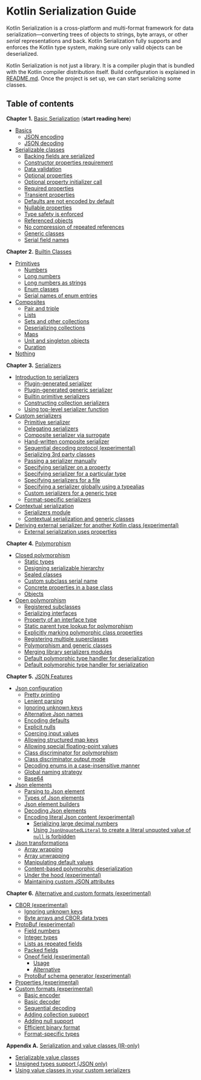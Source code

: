 # Kotlin Serialization Guide

Kotlin Serialization is a cross-platform and multi-format framework for data serialization&mdash;converting 
trees of objects to strings, byte arrays, or other _serial_ representations and back.
Kotlin Serialization fully supports and enforces the Kotlin type system, making sure only valid 
objects can be deserialized. 
 
Kotlin Serialization is not just a library. It is a compiler plugin that is bundled with the Kotlin
compiler distribution itself. Build configuration is explained in [README.md](../README.md#setup). 
Once the project is set up, we can start serializing some classes.  

## Table of contents

**Chapter 1.** [Basic Serialization](basic-serialization.md) (**start reading here**)
<!--- TOC_REF basic-serialization.md -->
* <a name='basics'></a>[Basics](basic-serialization.md#basics)
  * <a name='json-encoding'></a>[JSON encoding](basic-serialization.md#json-encoding)
  * <a name='json-decoding'></a>[JSON decoding](basic-serialization.md#json-decoding)
* <a name='serializable-classes'></a>[Serializable classes](basic-serialization.md#serializable-classes)
  * <a name='backing-fields-are-serialized'></a>[Backing fields are serialized](basic-serialization.md#backing-fields-are-serialized)
  * <a name='constructor-properties-requirement'></a>[Constructor properties requirement](basic-serialization.md#constructor-properties-requirement)
  * <a name='data-validation'></a>[Data validation](basic-serialization.md#data-validation)
  * <a name='optional-properties'></a>[Optional properties](basic-serialization.md#optional-properties)
  * <a name='optional-property-initializer-call'></a>[Optional property initializer call](basic-serialization.md#optional-property-initializer-call)
  * <a name='required-properties'></a>[Required properties](basic-serialization.md#required-properties)
  * <a name='transient-properties'></a>[Transient properties](basic-serialization.md#transient-properties)
  * <a name='defaults-are-not-encoded-by-default'></a>[Defaults are not encoded by default](basic-serialization.md#defaults-are-not-encoded-by-default)
  * <a name='nullable-properties'></a>[Nullable properties](basic-serialization.md#nullable-properties)
  * <a name='type-safety-is-enforced'></a>[Type safety is enforced](basic-serialization.md#type-safety-is-enforced)
  * <a name='referenced-objects'></a>[Referenced objects](basic-serialization.md#referenced-objects)
  * <a name='no-compression-of-repeated-references'></a>[No compression of repeated references](basic-serialization.md#no-compression-of-repeated-references)
  * <a name='generic-classes'></a>[Generic classes](basic-serialization.md#generic-classes)
  * <a name='serial-field-names'></a>[Serial field names](basic-serialization.md#serial-field-names)
<!--- END -->

**Chapter 2.** [Builtin Classes](builtin-classes.md)

<!--- TOC_REF builtin-classes.md -->
* <a name='primitives'></a>[Primitives](builtin-classes.md#primitives)
  * <a name='numbers'></a>[Numbers](builtin-classes.md#numbers)
  * <a name='long-numbers'></a>[Long numbers](builtin-classes.md#long-numbers)
  * <a name='long-numbers-as-strings'></a>[Long numbers as strings](builtin-classes.md#long-numbers-as-strings)
  * <a name='enum-classes'></a>[Enum classes](builtin-classes.md#enum-classes)
  * <a name='serial-names-of-enum-entries'></a>[Serial names of enum entries](builtin-classes.md#serial-names-of-enum-entries)
* <a name='composites'></a>[Composites](builtin-classes.md#composites)
  * <a name='pair-and-triple'></a>[Pair and triple](builtin-classes.md#pair-and-triple)
  * <a name='lists'></a>[Lists](builtin-classes.md#lists)
  * <a name='sets-and-other-collections'></a>[Sets and other collections](builtin-classes.md#sets-and-other-collections)
  * <a name='deserializing-collections'></a>[Deserializing collections](builtin-classes.md#deserializing-collections)
  * <a name='maps'></a>[Maps](builtin-classes.md#maps)
  * <a name='unit-and-singleton-objects'></a>[Unit and singleton objects](builtin-classes.md#unit-and-singleton-objects)
  * <a name='duration'></a>[Duration](builtin-classes.md#duration)
* <a name='nothing'></a>[Nothing](builtin-classes.md#nothing)
<!--- END -->

**Chapter 3.** [Serializers](serializers.md)

<!--- TOC_REF serializers.md -->
* <a name='introduction-to-serializers'></a>[Introduction to serializers](serializers.md#introduction-to-serializers)
  * <a name='plugin-generated-serializer'></a>[Plugin-generated serializer](serializers.md#plugin-generated-serializer)
  * <a name='plugin-generated-generic-serializer'></a>[Plugin-generated generic serializer](serializers.md#plugin-generated-generic-serializer)
  * <a name='builtin-primitive-serializers'></a>[Builtin primitive serializers](serializers.md#builtin-primitive-serializers)
  * <a name='constructing-collection-serializers'></a>[Constructing collection serializers](serializers.md#constructing-collection-serializers)
  * <a name='using-top-level-serializer-function'></a>[Using top-level serializer function](serializers.md#using-top-level-serializer-function)
* <a name='custom-serializers'></a>[Custom serializers](serializers.md#custom-serializers)
  * <a name='primitive-serializer'></a>[Primitive serializer](serializers.md#primitive-serializer)
  * <a name='delegating-serializers'></a>[Delegating serializers](serializers.md#delegating-serializers)
  * <a name='composite-serializer-via-surrogate'></a>[Composite serializer via surrogate](serializers.md#composite-serializer-via-surrogate)
  * <a name='hand-written-composite-serializer'></a>[Hand-written composite serializer](serializers.md#hand-written-composite-serializer)
  * <a name='sequential-decoding-protocol-experimental'></a>[Sequential decoding protocol (experimental)](serializers.md#sequential-decoding-protocol-experimental)
  * <a name='serializing-3rd-party-classes'></a>[Serializing 3rd party classes](serializers.md#serializing-3rd-party-classes)
  * <a name='passing-a-serializer-manually'></a>[Passing a serializer manually](serializers.md#passing-a-serializer-manually)
  * <a name='specifying-serializer-on-a-property'></a>[Specifying serializer on a property](serializers.md#specifying-serializer-on-a-property)
  * <a name='specifying-serializer-for-a-particular-type'></a>[Specifying serializer for a particular type](serializers.md#specifying-serializer-for-a-particular-type)
  * <a name='specifying-serializers-for-a-file'></a>[Specifying serializers for a file](serializers.md#specifying-serializers-for-a-file)
  * <a name='specifying-a-serializer-globally-using-a-typealias'></a>[Specifying a serializer globally using a typealias](serializers.md#specifying-a-serializer-globally-using-a-typealias)
  * <a name='custom-serializers-for-a-generic-type'></a>[Custom serializers for a generic type](serializers.md#custom-serializers-for-a-generic-type)
  * <a name='format-specific-serializers'></a>[Format-specific serializers](serializers.md#format-specific-serializers)
* <a name='contextual-serialization'></a>[Contextual serialization](serializers.md#contextual-serialization)
  * <a name='serializers-module'></a>[Serializers module](serializers.md#serializers-module)
  * <a name='contextual-serialization-and-generic-classes'></a>[Contextual serialization and generic classes](serializers.md#contextual-serialization-and-generic-classes)
* <a name='deriving-external-serializer-for-another-kotlin-class-experimental'></a>[Deriving external serializer for another Kotlin class (experimental)](serializers.md#deriving-external-serializer-for-another-kotlin-class-experimental)
  * <a name='external-serialization-uses-properties'></a>[External serialization uses properties](serializers.md#external-serialization-uses-properties)
<!--- END -->

**Chapter 4.** [Polymorphism](polymorphism.md)

<!--- TOC_REF polymorphism.md -->
* <a name='closed-polymorphism'></a>[Closed polymorphism](polymorphism.md#closed-polymorphism)
  * <a name='static-types'></a>[Static types](polymorphism.md#static-types)
  * <a name='designing-serializable-hierarchy'></a>[Designing serializable hierarchy](polymorphism.md#designing-serializable-hierarchy)
  * <a name='sealed-classes'></a>[Sealed classes](polymorphism.md#sealed-classes)
  * <a name='custom-subclass-serial-name'></a>[Custom subclass serial name](polymorphism.md#custom-subclass-serial-name)
  * <a name='concrete-properties-in-a-base-class'></a>[Concrete properties in a base class](polymorphism.md#concrete-properties-in-a-base-class)
  * <a name='objects'></a>[Objects](polymorphism.md#objects)
* <a name='open-polymorphism'></a>[Open polymorphism](polymorphism.md#open-polymorphism)
  * <a name='registered-subclasses'></a>[Registered subclasses](polymorphism.md#registered-subclasses)
  * <a name='serializing-interfaces'></a>[Serializing interfaces](polymorphism.md#serializing-interfaces)
  * <a name='property-of-an-interface-type'></a>[Property of an interface type](polymorphism.md#property-of-an-interface-type)
  * <a name='static-parent-type-lookup-for-polymorphism'></a>[Static parent type lookup for polymorphism](polymorphism.md#static-parent-type-lookup-for-polymorphism)
  * <a name='explicitly-marking-polymorphic-class-properties'></a>[Explicitly marking polymorphic class properties](polymorphism.md#explicitly-marking-polymorphic-class-properties)
  * <a name='registering-multiple-superclasses'></a>[Registering multiple superclasses](polymorphism.md#registering-multiple-superclasses)
  * <a name='polymorphism-and-generic-classes'></a>[Polymorphism and generic classes](polymorphism.md#polymorphism-and-generic-classes)
  * <a name='merging-library-serializers-modules'></a>[Merging library serializers modules](polymorphism.md#merging-library-serializers-modules)
  * <a name='default-polymorphic-type-handler-for-deserialization'></a>[Default polymorphic type handler for deserialization](polymorphism.md#default-polymorphic-type-handler-for-deserialization)
  * <a name='default-polymorphic-type-handler-for-serialization'></a>[Default polymorphic type handler for serialization](polymorphism.md#default-polymorphic-type-handler-for-serialization)
<!--- END -->

**Chapter 5.** [JSON Features](json.md)

<!--- TOC_REF json.md -->
* <a name='json-configuration'></a>[Json configuration](json.md#json-configuration)
  * <a name='pretty-printing'></a>[Pretty printing](json.md#pretty-printing)
  * <a name='lenient-parsing'></a>[Lenient parsing](json.md#lenient-parsing)
  * <a name='ignoring-unknown-keys'></a>[Ignoring unknown keys](json.md#ignoring-unknown-keys)
  * <a name='alternative-json-names'></a>[Alternative Json names](json.md#alternative-json-names)
  * <a name='encoding-defaults'></a>[Encoding defaults](json.md#encoding-defaults)
  * <a name='explicit-nulls'></a>[Explicit nulls](json.md#explicit-nulls)
  * <a name='coercing-input-values'></a>[Coercing input values](json.md#coercing-input-values)
  * <a name='allowing-structured-map-keys'></a>[Allowing structured map keys](json.md#allowing-structured-map-keys)
  * <a name='allowing-special-floating-point-values'></a>[Allowing special floating-point values](json.md#allowing-special-floating-point-values)
  * <a name='class-discriminator-for-polymorphism'></a>[Class discriminator for polymorphism](json.md#class-discriminator-for-polymorphism)
  * <a name='class-discriminator-output-mode'></a>[Class discriminator output mode](json.md#class-discriminator-output-mode)
  * <a name='decoding-enums-in-a-case-insensitive-manner'></a>[Decoding enums in a case-insensitive manner](json.md#decoding-enums-in-a-case-insensitive-manner)
  * <a name='global-naming-strategy'></a>[Global naming strategy](json.md#global-naming-strategy)
  * <a name='base64'></a>[Base64](json.md#base64)
* <a name='json-elements'></a>[Json elements](json.md#json-elements)
  * <a name='parsing-to-json-element'></a>[Parsing to Json element](json.md#parsing-to-json-element)
  * <a name='types-of-json-elements'></a>[Types of Json elements](json.md#types-of-json-elements)
  * <a name='json-element-builders'></a>[Json element builders](json.md#json-element-builders)
  * <a name='decoding-json-elements'></a>[Decoding Json elements](json.md#decoding-json-elements)
  * <a name='encoding-literal-json-content-experimental'></a>[Encoding literal Json content (experimental)](json.md#encoding-literal-json-content-experimental)
    * <a name='serializing-large-decimal-numbers'></a>[Serializing large decimal numbers](json.md#serializing-large-decimal-numbers)
    * <a name='using-jsonunquotedliteral-to-create-a-literal-unquoted-value-of-null-is-forbidden'></a>[Using `JsonUnquotedLiteral` to create a literal unquoted value of `null` is forbidden](json.md#using-jsonunquotedliteral-to-create-a-literal-unquoted-value-of-null-is-forbidden)
* <a name='json-transformations'></a>[Json transformations](json.md#json-transformations)
  * <a name='array-wrapping'></a>[Array wrapping](json.md#array-wrapping)
  * <a name='array-unwrapping'></a>[Array unwrapping](json.md#array-unwrapping)
  * <a name='manipulating-default-values'></a>[Manipulating default values](json.md#manipulating-default-values)
  * <a name='content-based-polymorphic-deserialization'></a>[Content-based polymorphic deserialization](json.md#content-based-polymorphic-deserialization)
  * <a name='under-the-hood-experimental'></a>[Under the hood (experimental)](json.md#under-the-hood-experimental)
  * <a name='maintaining-custom-json-attributes'></a>[Maintaining custom JSON attributes](json.md#maintaining-custom-json-attributes)
<!--- END -->

**Chapter 6.** [Alternative and custom formats (experimental)](formats.md)

<!--- TOC_REF formats.md -->
* <a name='cbor-experimental'></a>[CBOR (experimental)](formats.md#cbor-experimental)
  * <a name='ignoring-unknown-keys'></a>[Ignoring unknown keys](formats.md#ignoring-unknown-keys)
  * <a name='byte-arrays-and-cbor-data-types'></a>[Byte arrays and CBOR data types](formats.md#byte-arrays-and-cbor-data-types)
* <a name='protobuf-experimental'></a>[ProtoBuf (experimental)](formats.md#protobuf-experimental)
  * <a name='field-numbers'></a>[Field numbers](formats.md#field-numbers)
  * <a name='integer-types'></a>[Integer types](formats.md#integer-types)
  * <a name='lists-as-repeated-fields'></a>[Lists as repeated fields](formats.md#lists-as-repeated-fields)
  * <a name='packed-fields'></a>[Packed fields](formats.md#packed-fields)
  * <a name='oneof-field-experimental'></a>[Oneof field (experimental)](formats.md#oneof-field-experimental)
    * <a name='usage'></a>[Usage](formats.md#usage)
    * <a name='alternative'></a>[Alternative](formats.md#alternative)
  * <a name='protobuf-schema-generator-experimental'></a>[ProtoBuf schema generator (experimental)](formats.md#protobuf-schema-generator-experimental)
* <a name='properties-experimental'></a>[Properties (experimental)](formats.md#properties-experimental)
* <a name='custom-formats-experimental'></a>[Custom formats (experimental)](formats.md#custom-formats-experimental)
  * <a name='basic-encoder'></a>[Basic encoder](formats.md#basic-encoder)
  * <a name='basic-decoder'></a>[Basic decoder](formats.md#basic-decoder)
  * <a name='sequential-decoding'></a>[Sequential decoding](formats.md#sequential-decoding)
  * <a name='adding-collection-support'></a>[Adding collection support](formats.md#adding-collection-support)
  * <a name='adding-null-support'></a>[Adding null support](formats.md#adding-null-support)
  * <a name='efficient-binary-format'></a>[Efficient binary format](formats.md#efficient-binary-format)
  * <a name='format-specific-types'></a>[Format-specific types](formats.md#format-specific-types)
<!--- END -->

**Appendix A.** [Serialization and value classes (IR-only)](value-classes.md)

<!--- TOC_REF value-classes.md -->
* <a name='serializable-value-classes'></a>[Serializable value classes](value-classes.md#serializable-value-classes)
* <a name='unsigned-types-support-json-only'></a>[Unsigned types support (JSON only)](value-classes.md#unsigned-types-support-json-only)
* <a name='using-value-classes-in-your-custom-serializers'></a>[Using value classes in your custom serializers](value-classes.md#using-value-classes-in-your-custom-serializers)
<!--- END -->
